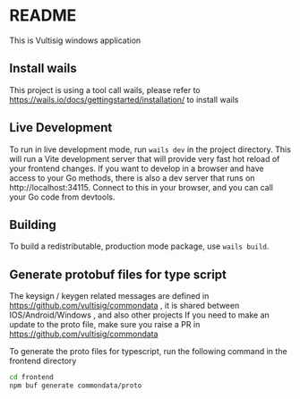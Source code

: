 # README

This is Vultisig windows application

## Install wails
This project is using a tool call wails, please refer to https://wails.io/docs/gettingstarted/installation/ to install wails

## Live Development

To run in live development mode, run `wails dev` in the project directory. This will run a Vite development
server that will provide very fast hot reload of your frontend changes. If you want to develop in a browser
and have access to your Go methods, there is also a dev server that runs on http://localhost:34115. Connect
to this in your browser, and you can call your Go code from devtools.

## Building

To build a redistributable, production mode package, use `wails build`.

## Generate protobuf files for type script
The keysign / keygen related messages are defined in https://github.com/vultisig/commondata , it is shared between IOS/Android/Windows , and also other projects
If you need to make an update to the proto file, make sure you raise a PR in https://github.com/vultisig/commondata

To generate the proto files for typescript, run the following command in the frontend directory
```bash
cd frontend
npm buf generate commondata/proto
```